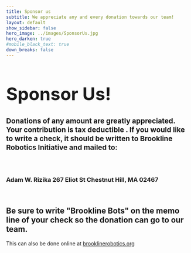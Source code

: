 ```yaml
---
title: Sponsor us
subtitle: We appreciate any and every donation towards our team!
layout: default
show_sidebar: false
hero_image: ../images/SponsorUs.jpg
hero_darken: true
#mobile_black_text: true
down_breaks: false
---
```


<h1 style="font-size:3rem"> Sponsor Us! </h1>

<h4 style ="font-size:1.2rem">Donations of any amount are greatly appreciated. Your contribution is <b> tax deductible </b>. If you would like to write a check,  it should be written to <b>Brookline Robotics Initiative</b> and mailed to: </h4>
<br>    
<h3>Adam W. Rizika
267 Eliot St
Chestnut Hill, MA  02467</h3>
<br>
<h2>Be sure to write "Brookline Bots" on the memo line of your check so the donation can go to our team. </h2>

This can also be done online at <a href="http://www.brooklinerobotics.org/" a> brooklinerobotics.org </a> 



